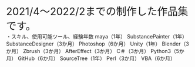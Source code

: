 <span style="font-size: 200%">2021/4～2022/2までの制作した作品集です。</span>  
・スキル、使用可能ツール、経験年数
maya（1年）
SubstancePainter（1年）
SubstanceDesigner（3か月）
Photoshop（6か月）
Unity（1年）
Blender（3か月）
Zbrush（3か月）
AfterEffect（3か月）
C＃（3か月）
Python3（5か月）
GitHub（6か月）
SourceTree（1年）
Perl（3か月）
VBA（6か月）
